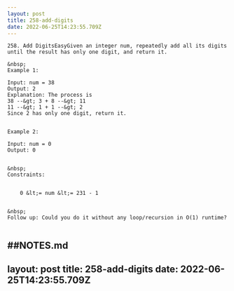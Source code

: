```yaml
---
layout: post
title: 258-add-digits
date: 2022-06-25T14:23:55.709Z
---
```


```
258. Add DigitsEasyGiven an integer num, repeatedly add all its digits until the result has only one digit, and return it.

&nbsp;
Example 1:

Input: num = 38
Output: 2
Explanation: The process is
38 --&gt; 3 + 8 --&gt; 11
11 --&gt; 1 + 1 --&gt; 2 
Since 2 has only one digit, return it.


Example 2:

Input: num = 0
Output: 0


&nbsp;
Constraints:


	0 &lt;= num &lt;= 231 - 1


&nbsp;
Follow up: Could you do it without any loop/recursion in O(1) runtime?
 
```

##NOTES.md
 ---
layout: post
title: 258-add-digits
date: 2022-06-25T14:23:55.709Z
---

```
​ 
```
